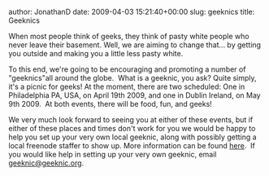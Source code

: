 author: JonathanD
date: 2009-04-03 15:21:40+00:00
slug: geeknics
title: Geeknics

When most people think of geeks, they think of pasty white people who never leave their basement. Well, we are aiming to change that... by getting you outside and making you a little less pasty white.

To this end, we're going to be encouraging and promoting a number of "geeknics"all around the globe.  What is a geeknic, you ask? Quite simply, it's a picnic for geeks! At the moment, there are two scheduled: One in Philadelphia PA, USA, on April 19th 2009, and one in Dublin Ireland, on May 9th 2009.  At both events, there will be food, fun, and geeks!

We very much look forward to seeing you at either of these events, but if either of these places and times don't work for you we would be happy to help you set up your very own local geeknic, along with possibly getting a local freenode staffer to show up. More information can be found [here](http://geeknic.org).  If you would like help in setting up your very own geeknic, email geeknic@geeknic.org.
